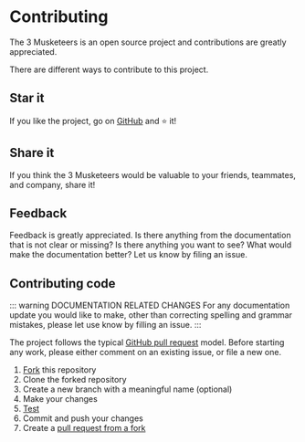 # Contributing

The 3 Musketeers is an open source project and contributions are greatly appreciated.

There are different ways to contribute to this project.

## Star it

If you like the project, go on [GitHub][link3musketeersrepo] and :star: it!

## Share it

If you think the 3 Musketeers would be valuable to your friends, teammates, and company, share it!

## Feedback

Feedback is greatly appreciated. Is there anything from the documentation that is not clear or missing? Is there anything you want to see? What would make the documentation better? Let us know by filing an issue.

## Contributing code

::: warning DOCUMENTATION RELATED CHANGES
For any documentation update you would like to make, other than correcting spelling and grammar mistakes, please let use know by filling an issue.
:::

The project follows the typical [GitHub pull request](https://help.github.com/en/github/collaborating-with-issues-and-pull-requests/about-pull-requests) model. Before starting any work, please either comment on an existing issue, or file a new one.

1. [Fork][linkGitHubFork] this repository
1. Clone the forked repository
1. Create a new branch with a meaningful name (optional)
1. Make your changes
1. [Test][linkReadmeTest]
1. Commit and push your changes
1. Create a [pull request from a fork][linkGitHubPRFork]

[link3musketeersrepo]: https://github.com/flemay/3musketeers
[linkReadmeTest]: https://github.com/flemay/3musketeers#testing
[linkGitHubFork]: https://help.github.com/en/github/getting-started-with-github/fork-a-repo
[linkGitHubPRFork]: https://help.github.com/en/github/collaborating-with-issues-and-pull-requests/creating-a-pull-request-from-a-fork
